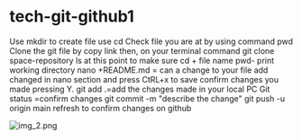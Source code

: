 # tech-git-github1
Use mkdir to create file 
use cd <name of the file>
Check file you are at by using command pwd
Clone the git file by copy link 
then, on your terminal command git clone space-repository
ls at this point to make sure
cd + file name 
pwd- print working directory 
nano +README.md = can a change to your file 
add changed in nano section and press CtRL+x to save 
confirm changes you made pressing Y.
git add .=add the changes made in your local PC
Git status =confirm changes 
git commit -m "describe the change"
git push -u origin main
refresh to confirm changes on github 




![img_2.png](tech-git-photo)